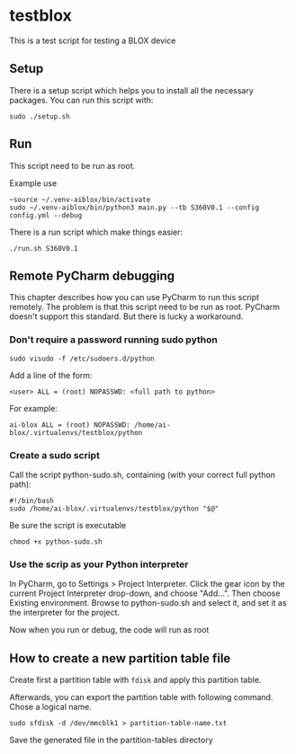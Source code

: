 # testblox

This is a test script for testing a BLOX device

## Setup

There is a setup script which helps you to install all the necessary packages.
You can run this script with:

```shell
sudo ./setup.sh
```

## Run

This script need to be run as root.

Example use
```shell
~source ~/.venv-aiblox/bin/activate
sudo ~/.venv-aiblox/bin/python3 main.py --tb S360V0.1 --config config.yml --debug
```

There is a run script which make things easier:
```shell
./run.sh S360V0.1
```

## Remote PyCharm debugging 

This chapter describes how you can use PyCharm to run this script remotely.
The problem is that this script need to be run as root. PyCharm doesn't support this standard.
But there is lucky a workaround.

### Don't require a password running sudo python

```shell
sudo visudo -f /etc/sudoers.d/python
```

Add a line of the form:

```shell
<user> ALL = (root) NOPASSWD: <full path to python>
```

For example:
````shell
ai-blox ALL = (root) NOPASSWD: /home/ai-blox/.virtualenvs/testblox/python
````

### Create a sudo script

Call the script python-sudo.sh, containing (with your correct full python path):

```shell
#!/bin/bash
sudo /home/ai-blox/.virtualenvs/testblox/python "$@"
```

Be sure the script is executable

```shell
chmod +x python-sudo.sh
```

### Use the scrip as your Python interpreter

In PyCharm, go to Settings > Project Interpreter. Click the gear icon by the current Project Interpreter drop-down, and choose "Add…". Then choose Existing environment. Browse to python-sudo.sh and select it, and set it as the interpreter for the project.

Now when you run or debug, the code will run as root

## How to create a new partition table file

Create first a partition table with `fdisk` and apply this partition table.

Afterwards, you can export the partition table with following command.
Chose a logical name.

```shell 
sudo sfdisk -d /dev/mmcblk1 > partition-table-name.txt
```

Save the generated file in the partition-tables directory